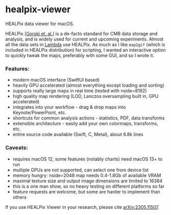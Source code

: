 # healpix-viewer
HEALPix data viewer for macOS.

HEALPix [[Gorski et. al.](https://healpix.jpl.nasa.gov)] is a de-facto standard for CMB data storage and analysis, and is widely used for current and upcoming experiments. Almost all the data sets in [Lambda](https://lambda.gsfc.nasa.gov) use HEALPix. As much as I like `map2gif` (which is included in HEALPix distribution) for scripting, I wanted an interactive option to quickly tweak the maps, preferably with some GUI, and so I wrote it.

### Features:
- modern macOS interface (SwiftUI based)
- heavily GPU accelerated (almost everything except loading and sorting)
- supports really large maps in real time (tested with nside=8192)
- high quality map rendering (LOD, Lanczos oversampling built in, GPU accelerated)
- integrates into your workflow - drag & drop maps into Keynote/PowerPoint, etc.
- shortcuts for common analysis actions - statistics, PDF, data transforms
- extensible architecture - easily add your own colormaps, transforms, etc.
- entire source code available (Swift, C, Metal), about 6.8k lines

### Caveats:
- requires macOS 12, some features (notably charts) need macOS 13+ to run
- multiple GPUs are not supported, can select one from device list
- memory hungry: nside=2048 map needs 0.4-1.8Gb of available VRAM
- maximal texture size and output image dimensions are limited to 16384
- this is a one man show, so no heavy testing on different platforms so far
- feature requests are welcome, but some are harder to implement than others

If you use HEALPix Viewer in your research, please cite [arXiv:2305.11507](https://arxiv.org/abs/2305.11507).